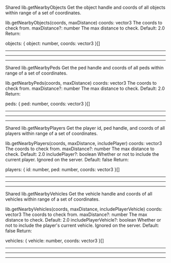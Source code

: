 Shared
lib.getNearbyObjects
Get the object handle and coords of all objects within range of a set of coordinates.

lib.getNearbyObjects(coords, maxDistance)
coords: vector3
The coords to check from.
maxDistance?: number
The max distance to check.
Default: 2.0
Return:

objects: { object: number, coords: vector3 }[]

-----------------------------------------------------------------------------------------------------------------------------------------------------
-----------------------------------------------------------------------------------------------------------------------------------------------------
-----------------------------------------------------------------------------------------------------------------------------------------------------

Shared
lib.getNearbyPeds
Get the ped handle and coords of all peds within range of a set of coordinates.

lib.getNearbyPeds(coords, maxDistance)
coords: vector3
The coords to check from.
maxDistance?: number
The max distance to check.
Default: 2.0
Return:

peds: { ped: number, coords: vector3 }[]

-----------------------------------------------------------------------------------------------------------------------------------------------------
-----------------------------------------------------------------------------------------------------------------------------------------------------
-----------------------------------------------------------------------------------------------------------------------------------------------------

Shared
lib.getNearbyPlayers
Get the player id, ped handle, and coords of all players within range of a set of coordinates.

lib.getNearbyPlayers(coords, maxDistance, includePlayer)
coords: vector3
The coords to check from.
maxDistance?: number
The max distance to check.
Default: 2.0
includePlayer?: boolean
Whether or not to include the current player. Ignored on the server.
Default: false
Return:

players: { id: number, ped: number, coords: vector3 }[]

-----------------------------------------------------------------------------------------------------------------------------------------------------
-----------------------------------------------------------------------------------------------------------------------------------------------------
-----------------------------------------------------------------------------------------------------------------------------------------------------

Shared
lib.getNearbyVehicles
Get the vehicle handle and coords of all vehicles within range of a set of coordinates.

lib.getNearbyVehicles(coords, maxDistance, includePlayerVehicle)
coords: vector3
The coords to check from.
maxDistance?: number
The max distance to check.
Default: 2.0
includePlayerVehicle?: boolean
Whether or not to include the player's current vehicle. Ignored on the server.
Default: false
Return:

vehicles: { vehicle: number, coords: vector3 }[]

-----------------------------------------------------------------------------------------------------------------------------------------------------
-----------------------------------------------------------------------------------------------------------------------------------------------------
-----------------------------------------------------------------------------------------------------------------------------------------------------

